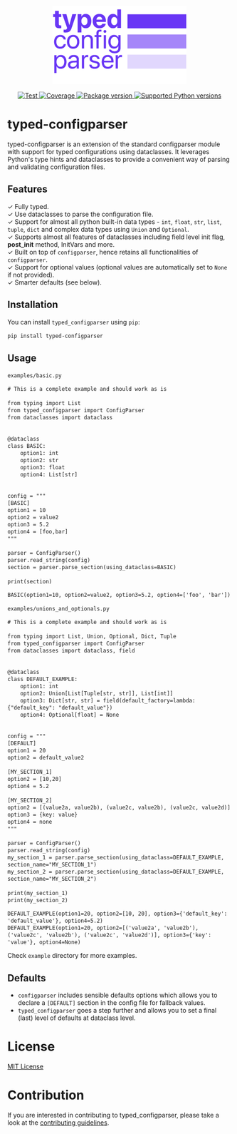 <p align="center">
  <img src="https://raw.githubusercontent.com/ajatkj/typed_configparser/main/assets/logo.png" alt="Description of the image">
</p>
<p align="center">
  <a href="https://github.com/ajatkj/typed_configparser/actions?query=workflow%3ATest+event%3Apush+branch%3Amain" target="_blank">
      <img src="https://img.shields.io/github/actions/workflow/status/ajatkj/typed_configparser/tests.yml?branch=main&event=push&style=flat-square&label=test&color=%2334D058" alt="Test">
  </a>
  <a href="https://app.codecov.io/gh/ajatkj/typed_configparser/tree/main/" target="_blank">
      <img src="https://img.shields.io/codecov/c/github/ajatkj/typed_configparser?color=%2334D058&style=flat-square" alt="Coverage">
  </a>
  <a href="https://pypi.org/project/typed-configparser" target="_blank">
      <img src="https://img.shields.io/pypi/v/typed-configparser?color=%2334D058&label=pypi%20package&style=flat-square" alt="Package version">
  </a>
  <a href="https://pypi.org/project/typed-configparser" target="_blank">
      <img src="https://img.shields.io/pypi/pyversions/typed-configparser?color=%2334D058&style=flat-square" alt="Supported Python versions">
  </a>
</p>

# typed-configparser

typed-configparser is an extension of the standard configparser module with support for typed configurations using dataclasses.
It leverages Python's type hints and dataclasses to provide a convenient way of parsing and validating configuration files.

## Features

✓ Fully typed.<br />
✓ Use dataclasses to parse the configuration file.<br />
✓ Support for almost all python built-in data types - `int`, `float`, `str`, `list`, `tuple`, `dict` and complex data types using `Union` and `Optional`.<br />
✓ Supports almost all features of dataclasses including field level init flag, **post_init** method, InitVars and more.<br />
✓ Built on top of `configparser`, hence retains all functionalities of `configparser`.<br />
✓ Support for optional values (optional values are automatically set to `None` if not provided).<br />
✓ Smarter defaults (see below).

## Installation

You can install `typed_configparser` using `pip`:

```sh
pip install typed-configparser
```

## Usage

`examples/basic.py`

```py3
# This is a complete example and should work as is

from typing import List
from typed_configparser import ConfigParser
from dataclasses import dataclass


@dataclass
class BASIC:
    option1: int
    option2: str
    option3: float
    option4: List[str]


config = """
[BASIC]
option1 = 10
option2 = value2
option3 = 5.2
option4 = [foo,bar]
"""

parser = ConfigParser()
parser.read_string(config)
section = parser.parse_section(using_dataclass=BASIC)

print(section)
```

```py3
BASIC(option1=10, option2=value2, option3=5.2, option4=['foo', 'bar'])
```

`examples/unions_and_optionals.py`

```py3
# This is a complete example and should work as is

from typing import List, Union, Optional, Dict, Tuple
from typed_configparser import ConfigParser
from dataclasses import dataclass, field


@dataclass
class DEFAULT_EXAMPLE:
    option1: int
    option2: Union[List[Tuple[str, str]], List[int]]
    option3: Dict[str, str] = field(default_factory=lambda: {"default_key": "default_value"})
    option4: Optional[float] = None


config = """
[DEFAULT]
option1 = 20
option2 = default_value2

[MY_SECTION_1]
option2 = [10,20]
option4 = 5.2

[MY_SECTION_2]
option2 = [(value2a, value2b), (value2c, value2b), (value2c, value2d)]
option3 = {key: value}
option4 = none
"""

parser = ConfigParser()
parser.read_string(config)
my_section_1 = parser.parse_section(using_dataclass=DEFAULT_EXAMPLE, section_name="MY_SECTION_1")
my_section_2 = parser.parse_section(using_dataclass=DEFAULT_EXAMPLE, section_name="MY_SECTION_2")

print(my_section_1)
print(my_section_2)
```

```py3
DEFAULT_EXAMPLE(option1=20, option2=[10, 20], option3={'default_key': 'default_value'}, option4=5.2)
DEFAULT_EXAMPLE(option1=20, option2=[('value2a', 'value2b'), ('value2c', 'value2b'), ('value2c', 'value2d')], option3={'key': 'value'}, option4=None)
```

Check `example` directory for more examples.

## Defaults

- `configparser` includes sensible defaults options which allows you to declare a `[DEFAULT]` section in the config file for fallback values.
- `typed_configparser` goes a step further and allows you to set a final (last) level of defaults at dataclass level.

# License

[MIT License](./LICENSE)

# Contribution

If you are interested in contributing to typed_configparser, please take a look at the [contributing guidelines](./CONTRIBUTING.md).
